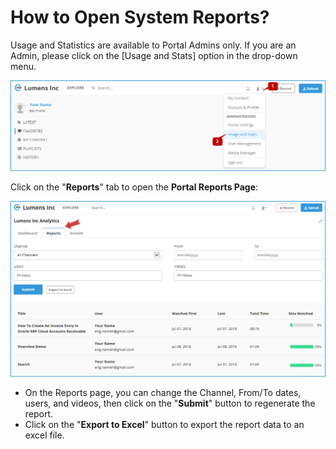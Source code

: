 # How to Open System Reports?

Usage and Statistics are available to Portal Admins only. If you are an Admin, please click on the \[Usage and Stats\] option in the drop-down menu.

![](../.gitbook/assets/help_analytics_menu.png)

Click on the "**Reports**" tab to open the **Portal Reports Page**:

![](../.gitbook/assets/help_analytics_reports.png)

* On the Reports page, you can change the Channel, From/To dates, users, and videos, then click on the "**Submit**" button to regenerate the report. 
* Click on the "**Export to Excel**" button to export the report data to an excel file.

